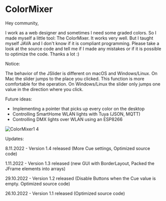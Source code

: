 # ColorMixer

Hey community,

I work as a web designer and sometimes I need some graded colors. So I made myself a little tool: The ColorMixer.
It works very well. But I taught myself JAVA and I don't know if it is compliant programming.
Please take a look at the source code and tell me if I made any mistakes or if it is possible to optimize the code. Thanks a lot :)

Notice:

The behavior of the JSlider is different on macOS and Windows/Linux.
On Mac the slider jumps to the place you clicked. This function is more comfortable for the operation.
On Windows/Linux the slider only jumps one value in the direction where you click.


Future ideas:
- Implementing a pointer that picks up every color on the desktop
- Controlling SmartHome WLAN lights with Tuya (JSON, MQTT)
- Controlling DMX lights over WLAN using an ESP8266

![ColorMixer1 4](https://user-images.githubusercontent.com/116021405/200656746-4fd596da-1b09-4d29-995e-0b0b3ba7a654.png)

Updates:

8.11.2022 - Version 1.4 released (More Cue settings, Optimized source code)

1.11.2022 - Version 1.3 released (new GUI with BorderLayout, Packed the JFrame elements into arrays)

29.10.2022 - Version 1.2 released (Disable Buttons when the Cue value is empty. Optimized source code)

26.10.2022 - Version 1.1 released (Optimized source code)
